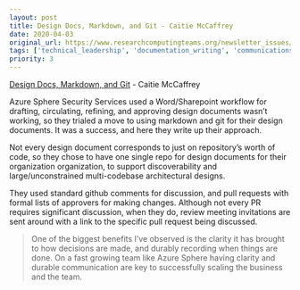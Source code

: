 ```yaml
---
layout: post
title: Design Docs, Markdown, and Git - Caitie McCaffrey
date: 2020-04-03
original_url: https://www.researchcomputingteams.org/newsletter_issues/0018
tags: ['technical_leadership', 'documentation_writing', 'communications_tools']
priority: 3
---
```


<!-- markdownlint-disable MD033 -->
<!-- markdownlint-disable MD041 -->
<!-- markdownlint-disable MD049 -->

[Design Docs, Markdown, and Git](https://caitiem.com/2020/03/29/design-docs-markdown-and-git/) - Caitie McCaffrey

Azure Sphere Security Services used a Word/Sharepoint workflow for drafting, circulating, refining, and approving design documents wasn’t working, so they trialed a move to using markdown and git for their design documents.   It was a success, and here they write up their approach.

Not every design document corresponds to just on repository’s worth of code, so they chose to have one single repo for design documents for their organization organization, to support discoverability and large/unconstrained multi-codebase architectural designs.

They used standard github comments for discussion,  and pull requests with formal lists of approvers for making changes.  Although not every PR requires significant discussion, when they do, review meeting invitations are sent around with a link to the specific pull request being discussed.

> One of the biggest benefits I’ve observed is the clarity it has brought to how decisions are made, and durably recording when things are done.  On a fast growing team like Azure Sphere having clarity and durable communication are key to successfully scaling the business and the team.

